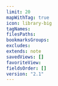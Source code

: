 ```yaml
---
limit: 20
mapWithTag: true
icon: library-big
tagNames: 
filesPaths: 
bookmarksGroups: 
excludes: 
extends: note
savedViews: []
favoriteView: 
fieldsOrder: []
version: "2.1"
---
```

